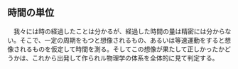 
## 時間の単位

　我々には時の経過したことは分かるが、経過した時間の量は精密には分からない。そこで、一定の周期をもつと想像されるもの、あるいは等速運動をすると想像されるものを仮定して時間を測る。そしてこの想像が果たして正しかったかどうかは、これから出発して作られル物理学の体系を全体的に見て判定する。